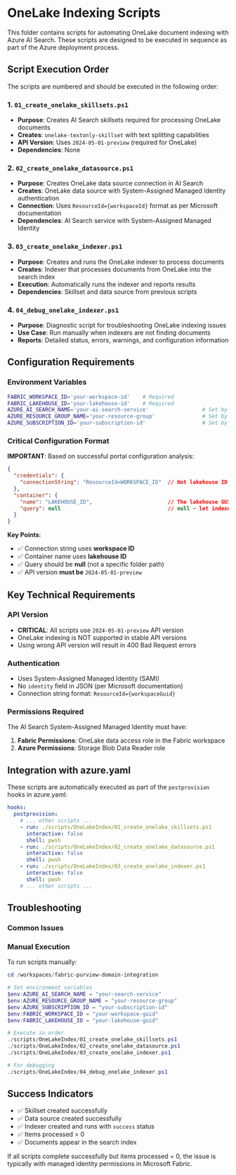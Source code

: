 # OneLake Indexing Scripts

This folder contains scripts for automating OneLake document indexing with Azure AI Search. These scripts are designed to be executed in sequence as part of the Azure deployment process.

## Script Execution Order

The scripts are numbered and should be executed in the following order:

### 1. `01_create_onelake_skillsets.ps1`
- **Purpose**: Creates AI Search skillsets required for processing OneLake documents
- **Creates**: `onelake-textonly-skillset` with text splitting capabilities
- **API Version**: Uses `2024-05-01-preview` (required for OneLake)
- **Dependencies**: None

### 2. `02_create_onelake_datasource.ps1`
- **Purpose**: Creates OneLake data source connection in AI Search
- **Creates**: OneLake data source with System-Assigned Managed Identity authentication
- **Connection**: Uses `ResourceId={workspaceId}` format as per Microsoft documentation
- **Dependencies**: AI Search service with System-Assigned Managed Identity

### 3. `03_create_onelake_indexer.ps1`
- **Purpose**: Creates and runs the OneLake indexer to process documents
- **Creates**: Indexer that processes documents from OneLake into the search index
- **Execution**: Automatically runs the indexer and reports results
- **Dependencies**: Skillset and data source from previous scripts

### 4. `04_debug_onelake_indexer.ps1`
- **Purpose**: Diagnostic script for troubleshooting OneLake indexing issues
- **Use Case**: Run manually when indexers are not finding documents
- **Reports**: Detailed status, errors, warnings, and configuration information

## Configuration Requirements

### Environment Variables
```bash
FABRIC_WORKSPACE_ID='your-workspace-id'    # Required
FABRIC_LAKEHOUSE_ID='your-lakehouse-id'    # Required
AZURE_AI_SEARCH_NAME='your-ai-search-service'                 # Set by infra
AZURE_RESOURCE_GROUP_NAME='your-resource-group'               # Set by infra
AZURE_SUBSCRIPTION_ID='your-subscription-id'                  # Set by infra
```

### Critical Configuration Format
**IMPORTANT**: Based on successful portal configuration analysis:

```json
{
  "credentials": {
    "connectionString": "ResourceId=WORKSPACE_ID"  // Not lakehouse ID!
  },
  "container": {
    "name": "LAKEHOUSE_ID",                        // The lakehouse GUID
    "query": null                                  // null - let indexer scan all folders
  }
}
```

**Key Points**:
- ✅ Connection string uses **workspace ID**  
- ✅ Container name uses **lakehouse ID**
- ✅ Query should be **null** (not a specific folder path)
- ✅ API version **must be** `2024-05-01-preview`

## Key Technical Requirements

### API Version
- **CRITICAL**: All scripts use `2024-05-01-preview` API version
- OneLake indexing is NOT supported in stable API versions
- Using wrong API version will result in 400 Bad Request errors

### Authentication
- Uses System-Assigned Managed Identity (SAMI)
- No `identity` field in JSON (per Microsoft documentation)
- Connection string format: `ResourceId={workspaceGuid}`

### Permissions Required
The AI Search System-Assigned Managed Identity must have:

1. **Fabric Permissions**: OneLake data access role in the Fabric workspace
2. **Azure Permissions**: Storage Blob Data Reader role

## Integration with azure.yaml

These scripts are automatically executed as part of the `postprovision` hooks in azure.yaml:

```yaml
hooks:
  postprovision:
    # ... other scripts ...
    - run: ./scripts/OneLakeIndex/01_create_onelake_skillsets.ps1
      interactive: false
      shell: pwsh
    - run: ./scripts/OneLakeIndex/02_create_onelake_datasource.ps1
      interactive: false
      shell: pwsh
    - run: ./scripts/OneLakeIndex/03_create_onelake_indexer.ps1
      interactive: false
      shell: pwsh
    # ... other scripts ...
```

## Troubleshooting

### Common Issues



### Manual Execution

To run scripts manually:

```powershell
cd /workspaces/fabric-purview-domain-integration

# Set environment variables
$env:AZURE_AI_SEARCH_NAME = "your-search-service"
$env:AZURE_RESOURCE_GROUP_NAME = "your-resource-group"
$env:AZURE_SUBSCRIPTION_ID = "your-subscription-id"
$env:FABRIC_WORKSPACE_ID = "your-workspace-guid"
$env:FABRIC_LAKEHOUSE_ID = "your-lakehouse-guid"

# Execute in order
./scripts/OneLakeIndex/01_create_onelake_skillsets.ps1
./scripts/OneLakeIndex/02_create_onelake_datasource.ps1
./scripts/OneLakeIndex/03_create_onelake_indexer.ps1

# For debugging
./scripts/OneLakeIndex/04_debug_onelake_indexer.ps1
```

## Success Indicators

- ✅ Skillset created successfully
- ✅ Data source created successfully  
- ✅ Indexer created and runs with `success` status
- ✅ Items processed > 0
- ✅ Documents appear in the search index

If all scripts complete successfully but items processed = 0, the issue is typically with managed identity permissions in Microsoft Fabric.
